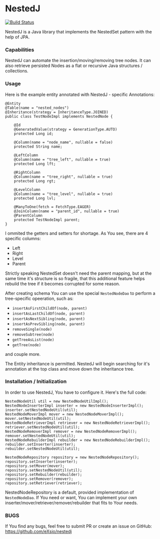 # NestedJ
[![Build Status](https://travis-ci.org/eXsio/nestedj.svg?branch=master)](https://travis-ci.org/eXsio/nestedj)

NestedJ is a Java library that implements the NestedSet pattern with the help of JPA.

### Capabilities
NestedJ can automate the insertion/moving/removing tree nodes. It can also retrieve persisted Nodes as a flat or recursive Java structures / collections.

### Usage

Here is the example entity annotated with NestedJ - specific Annotations:


    @Entity
    @Table(name = "nested_nodes")
    @Inheritance(strategy = InheritanceType.JOINED)
    public class TestNodeImpl implements NestedNode {

        @Id
        @GeneratedValue(strategy = GenerationType.AUTO)
        protected Long id;

        @Column(name = "node_name", nullable = false)
        protected String name;

        @LeftColumn
        @Column(name = "tree_left", nullable = true)
        protected Long lft;

        @RightColumn
        @Column(name = "tree_right", nullable = true)
        protected Long rgt;
    
        @LevelColumn
        @Column(name = "tree_level", nullable = true)
        protected Long lvl;
 
        @ManyToOne(fetch = FetchType.EAGER)
        @JoinColumn(name = "parent_id", nullable = true)
        @ParentColumn
        protected TestNodeImpl parent;
    }


I ommited the getters and setters for shortage. As You see, there are 4 specific columns:
- Left
- Right
- Level
- Parent

Strictly speaking NestedSet doesn't need the parent mapping, but at the same time it's structure is so fragile, that this additional feature helps rebuild the tree if it becomes corrupted for some reason.

After creating schema You can use the special ```NestedNodeDao``` to perform a tree-specific opeeration, such as:

- ```insertAsFirstChildOf(node, parent)```
- ```insertAsLastChildOf(node, parent)```
- ```insertAsNextSibling(node, parent)```
- ```insertAsPrevSibling(node, parent)```
- ```removeSingle(node)```
- ```removeSubtree(node)```
- ```getTreeAsList(node)```
- ```getTree(node)```

and couple more.

The Entity inheritance is permitted. NestedJ will begin searching for it's annotation at the top class and move down the inheritance tree.

### Installation / Initialization

In order to use NestedJ, You have to configure it. Here's the full code:


    NestedNodeUtil util = new NestedNodeUtilImpl();
    NestedNodeInserterImpl inserter = new NestedNodeInserterImpl();
    inserter.setNestedNodeUtil(util);
    NestedNodeMoverImpl mover = new NestedNodeMoverImpl();
    mover.setNestedNodeUtil(util);
    NestedNodeRetrieverImpl retriever = new NestedNodeRetrieverImpl();
    retriever.setNestedNodeUtil(util);
    NestedNodeRemoverImpl remover = new NestedNodeRemoverImpl();
    remover.setNestedNodeUtil(util);
    NestedNodeRebuilderImpl rebuilder = new NestedNodeRebuilderImpl();
    rebuilder.setInserter(inserter);
    rebuilder.setNestedNodeUtil(util);
    
    NestedNodeRepository repository = new NestedNodeRepository();
    repository.setInserter(inserter);
    repository.setMover(mover);
    repository.setNestedNodeUtil(util);
    repository.setRebuilder(rebuilder);
    repository.setRemover(remover);
    repository.setRetriever(retriever);
 

NestedNodeRepository is a default, provided implementation of ```NestedNodeDao```. If You need or want, You can implement your own inserter/mover/retriever/remover/rebuilder that fits to Your needs.


### BUGS

If You find any bugs, feel free to submit PR or create an issue on GitHub: https://github.com/eXsio/nestedj

